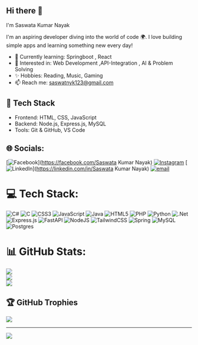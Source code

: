 ## Hi there 👋
I'm Saswata Kumar Nayak

I'm an aspiring developer diving into the world of code 🌍. I love building simple apps and learning something new every day!

- 🌱 Currently learning: Springboot , React
- 💼 Interested in: Web Development ,API-Integration , AI & Problem Solving 
- ✨ Hobbies: Reading, Music, Gaming
- 📫 Reach me: saswatnyk123@gmail.com 

## 🔧 Tech Stack
- Frontend: HTML, CSS, JavaScript
- Backend: Node.js, Express.js, MySQL
- Tools: Git & GitHub, VS Code



## 🌐 Socials:
[![Facebook](https://img.shields.io/badge/Facebook-%231877F2.svg?logo=Facebook&logoColor=white)](https://facebook.com/Saswata Kumar Nayak) [![Instagram](https://img.shields.io/badge/Instagram-%23E4405F.svg?logo=Instagram&logoColor=white)](https://instagram.com/bigbadheaded) [![LinkedIn](https://img.shields.io/badge/LinkedIn-%230077B5.svg?logo=linkedin&logoColor=white)](https://linkedin.com/in/Saswata Kumar Nayak) [![email](https://img.shields.io/badge/Email-D14836?logo=gmail&logoColor=white)](mailto:saswatnyk123@gmail.com) 

# 💻 Tech Stack:
![C#](https://img.shields.io/badge/c%23-%23239120.svg?style=for-the-badge&logo=csharp&logoColor=white) ![C](https://img.shields.io/badge/c-%2300599C.svg?style=for-the-badge&logo=c&logoColor=white) ![CSS3](https://img.shields.io/badge/css3-%231572B6.svg?style=for-the-badge&logo=css3&logoColor=white) ![JavaScript](https://img.shields.io/badge/javascript-%23323330.svg?style=for-the-badge&logo=javascript&logoColor=%23F7DF1E) ![Java](https://img.shields.io/badge/java-%23ED8B00.svg?style=for-the-badge&logo=openjdk&logoColor=white) ![HTML5](https://img.shields.io/badge/html5-%23E34F26.svg?style=for-the-badge&logo=html5&logoColor=white) ![PHP](https://img.shields.io/badge/php-%23777BB4.svg?style=for-the-badge&logo=php&logoColor=white) ![Python](https://img.shields.io/badge/python-3670A0?style=for-the-badge&logo=python&logoColor=ffdd54) ![.Net](https://img.shields.io/badge/.NET-5C2D91?style=for-the-badge&logo=.net&logoColor=white) ![Express.js](https://img.shields.io/badge/express.js-%23404d59.svg?style=for-the-badge&logo=express&logoColor=%2361DAFB) ![FastAPI](https://img.shields.io/badge/FastAPI-005571?style=for-the-badge&logo=fastapi) ![NodeJS](https://img.shields.io/badge/node.js-6DA55F?style=for-the-badge&logo=node.js&logoColor=white) ![TailwindCSS](https://img.shields.io/badge/tailwindcss-%2338B2AC.svg?style=for-the-badge&logo=tailwind-css&logoColor=white) ![Spring](https://img.shields.io/badge/spring-%236DB33F.svg?style=for-the-badge&logo=spring&logoColor=white) ![MySQL](https://img.shields.io/badge/mysql-4479A1.svg?style=for-the-badge&logo=mysql&logoColor=white) ![Postgres](https://img.shields.io/badge/postgres-%23316192.svg?style=for-the-badge&logo=postgresql&logoColor=white)
# 📊 GitHub Stats:
![](https://github-readme-stats.vercel.app/api?username=SaswataNayak21&theme=dark&hide_border=true&include_all_commits=true&count_private=false)<br/>
![](https://nirzak-streak-stats.vercel.app/?user=SaswataNayak21&theme=dark&hide_border=true)<br/>
![](https://github-readme-stats.vercel.app/api/top-langs/?username=SaswataNayak21&theme=dark&hide_border=true&include_all_commits=true&count_private=false&layout=compact)

## 🏆 GitHub Trophies
![](https://github-profile-trophy.vercel.app/?username=SaswataNayak21&theme=radical&no-frame=true&no-bg=false&margin-w=4)

---
[![](https://visitcount.itsvg.in/api?id=SaswataNayak21&icon=0&color=12)](https://visitcount.itsvg.in)

<!-- Proudly created with GPRM ( https://gprm.itsvg.in ) -->
